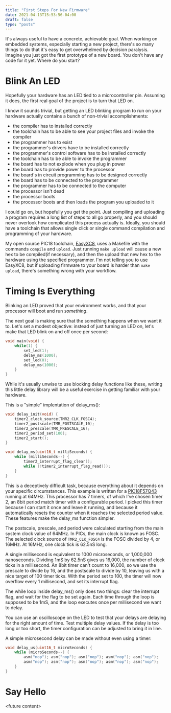 ```yaml
---
title: "First Steps For New Firmware"
date: 2021-04-13T15:53:56-04:00
draft: false
type: "posts"
---
```


It's always useful to have a concrete, achievable goal. When working on embedded systems, especially starting a new project, there's so many things to do that it's easy to get overwhelmed by decision paralysis. Imagine you just got the first prototype of a new board. You don't have any code for it yet. Where do you start?

# Blink An LED
Hopefully your hardware has an LED tied to a microcontroller pin. Assuming it does, the first real goal of the project is to turn that LED on. 

I know it sounds trivial, but getting an LED blinking program to run on your hardware actually contains a bunch of non-trivial accomplishments:
- the compiler has to installed correctly
- the toolchain has to be able to see your project files and invoke the compiler
- the programmer has to exist
- the programmer's drivers have to be installed correctly
- the programmer's control software has to be installed correctly
- the toolchain has to be able to invoke the programmer
- the board has to not explode when you plug in power
- the board has to provide power to the processor
- the board's in circuit programming has to be designed correctly
- the board has to be connected to the programmer
- the programmer has to be connected to the computer
- the processor isn't dead
- the processor boots
- the processor boots and then loads the program you uploaded to it 

I could go on, but hopefully you get the point. Just compiling and uploading a program requires a long list of steps to all go properly, and you should never overlook how complicated this process actually is. Ideally, you should have a toolchain that allows single click or single command compilation and programming of your hardware. 

My open source PIC18 toolchain, [EasyXC8](https://github.com/DaelonSuzuka/Easy-XC8), uses a Makefile with the commands `compile` and `upload`. Just running `make upload` will cause a new hex to be compiled(if necessary), and then the upload that new hex to the hardware using the specified programmer. I'm not telling you to use EasyXC8, but if uploading firmware to your board is harder than `make upload`, there's something wrong with your workflow.

# Timing Is Everything

Blinking an LED proved that your environment works, and that your processor will boot and run _something_.

The next goal is making sure that the something happens when we want it to. Let's set a modest objective: instead of just turning an LED on, let's make that LED blink on and off once per second:

```c
void main(void) {
    while(1) {
        set_led(1);
        delay_ms(1000);
        set_led(0);
        delay_ms(1000);
    }
}
```

While it's usually unwise to use blocking delay functions like these, writing this little delay library will be a useful exercise in getting familiar with your hardware.

This is a "simple" implentation of delay_ms():
```c
void delay_init(void) {
    timer2_clock_source(TMR2_CLK_FOSC4);
    timer2_postscale(TMR_POSTSCALE_10);
    timer2_prescale(TMR_PRESCALE_16);
    timer2_period_set(100);
    timer2_start();
}

void delay_ms(uint16_t milliSeconds) {
    while (milliSeconds--) {
        timer2_interrupt_flag_clear();
        while (!timer2_interrupt_flag_read());
    }
}
```

This is a deceptively difficult task, because everything about it depends on your specific circumstances. This example is written for a [PIC18F57Q43](https://www.microchip.com/wwwproducts/en/PIC18F57Q43) running at 64MHz. This processor has 7 timers, of which I've chosen timer 2, an 8bit period match timer with a configurable period. I picked this timer because I can start it once and leave it running, and because it automatically resets the counter when it reaches the selected period value. These features make the delay_ms function simpler.

The postscale, prescale, and period were calculated starting from the main system clock value of 64MHz. In PICs, the main clock is known as FOSC. The selected clock source of `TMR2_CLK_FOSC4` is the FOSC divided by 4, or 16MHz. At 16MHz, one clock tick is 62.5nS long. 

A single millisecond is equivalent to 1000 microseconds, or 1,000,000 nanoseconds. Dividing 1mS by 62.5nS gives us 16,000, the number of clock ticks in a millisecond. An 8bit timer can't count to 16,000, so we use the prescale to divide by 16, and the postscale to divide by 10, leaving us with a nice target of 100 timer ticks. With the period set to 100, the timer will now overflow every 1 millisecond, and set its interrupt flag.

The while loop inside delay_ms() only does two things: clear the interrupt flag, and wait for the flag to be set again. Each time through the loop is supposed to be 1mS, and the loop executes once per millisecond we want to delay.

You can use an oscilloscope on the LED to test that your delays are delaying for the right amount of time. Test multiple delay values. If the delay is too long or too short, the timer configuration can be adjusted to bring it in line.

A simple microsecond delay can be made without even using a timer:
```c
void delay_us(uint16_t microSeconds) {
    while (microSeconds--) {
        asm("nop"); asm("nop"); asm("nop"); asm("nop"); asm("nop");
        asm("nop"); asm("nop"); asm("nop"); asm("nop"); asm("nop");
    }
}
```





# Say Hello

\<future content>